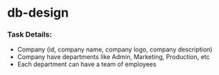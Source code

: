 # db-design

### Task Details: 
- Company (id, company name, company logo, company description)
- Company have departments like Admin, Marketing, Production, etc
- Each department can have a team of employees

